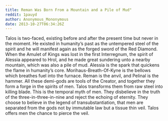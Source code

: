 ```yaml
---
title: Reman Was Born From a Mountain and a Pile of Mud"
reddit: 1pauyd
author: Anonymous_Mononymous
date: 2013-10-27T06:34:26Z
---
```


Talos is two-faced, existing before and after the present time but never in the
moment. He existed in humanity’s past as the untempered steel of the spirit and
he will manifest again as the forged sword of the Red Diamond. When the Amulet
of Kings was lost in the first Interregnum, the spirit of Alessia appeared to
Hrol, and he made great sundering unto a nearby mountain, which was also a pile
of mud. Alessia is the spark that quickens the flame in humanity’s core.
Morihaus-Breath-Of-Kyne is the bellows which breathes fuel into the furnace.
Reman is the anvil, and Pelinal is the hammer. All these demi-gods are tools of
the Creator, and together they form a forge in the spirits of men. Talos
transforms them from raw steel into killing blade. This is the temporal myth of
men. They disbelieve in the truth of the three-in-three-in-nine and reject the
echoing of eternity. They choose to believe in the legend of transubstantiation,
that men are separated from the gods not by immutable law but a tissue thin
veil. Talos offers men the chance to pierce the veil.
